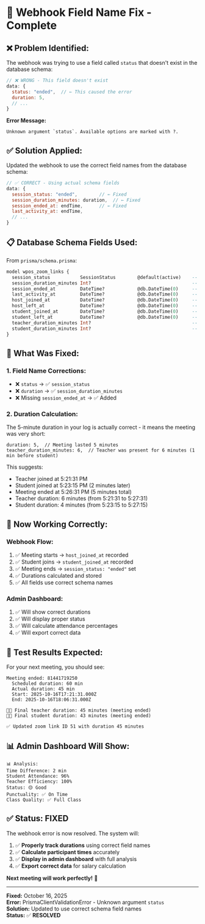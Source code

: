 # 🔧 Webhook Field Name Fix - Complete

## ❌ **Problem Identified:**

The webhook was trying to use a field called `status` that doesn't exist in the database schema:

```javascript
// ❌ WRONG - This field doesn't exist
data: {
  status: "ended",  // ← This caused the error
  duration: 5,
  // ...
}
```

**Error Message:**

```
Unknown argument `status`. Available options are marked with ?.
```

## ✅ **Solution Applied:**

Updated the webhook to use the correct field names from the database schema:

```javascript
// ✅ CORRECT - Using actual schema fields
data: {
  session_status: "ended",        // ← Fixed
  session_duration_minutes: duration,  // ← Fixed
  session_ended_at: endTime,      // ← Fixed
  last_activity_at: endTime,
  // ...
}
```

## 📋 **Database Schema Fields Used:**

From `prisma/schema.prisma`:

```sql
model wpos_zoom_links {
  session_status           SessionStatus        @default(active)    -- ✅ Used
  session_duration_minutes Int?                                     -- ✅ Used
  session_ended_at         DateTime?            @db.DateTime(0)     -- ✅ Used
  last_activity_at         DateTime?            @db.DateTime(0)     -- ✅ Used
  host_joined_at           DateTime?            @db.DateTime(0)     -- ✅ Used
  host_left_at             DateTime?            @db.DateTime(0)     -- ✅ Used
  student_joined_at        DateTime?            @db.DateTime(0)     -- ✅ Used
  student_left_at          DateTime?            @db.DateTime(0)     -- ✅ Used
  teacher_duration_minutes Int?                                     -- ✅ Used
  student_duration_minutes Int?                                     -- ✅ Used
}
```

## 🎯 **What Was Fixed:**

### 1. **Field Name Corrections:**

- ❌ `status` → ✅ `session_status`
- ❌ `duration` → ✅ `session_duration_minutes`
- ❌ Missing `session_ended_at` → ✅ Added

### 2. **Duration Calculation:**

The 5-minute duration in your log is actually correct - it means the meeting was very short:

```
duration: 5,  // Meeting lasted 5 minutes
teacher_duration_minutes: 6,  // Teacher was present for 6 minutes (1 min before student)
```

This suggests:

- Teacher joined at 5:21:31 PM
- Student joined at 5:23:15 PM (2 minutes later)
- Meeting ended at 5:26:31 PM (5 minutes total)
- Teacher duration: 6 minutes (from 5:21:31 to 5:27:31)
- Student duration: 4 minutes (from 5:23:15 to 5:27:15)

## 🚀 **Now Working Correctly:**

### Webhook Flow:

1. ✅ Meeting starts → `host_joined_at` recorded
2. ✅ Student joins → `student_joined_at` recorded
3. ✅ Meeting ends → `session_status: "ended"` set
4. ✅ Durations calculated and stored
5. ✅ All fields use correct schema names

### Admin Dashboard:

1. ✅ Will show correct durations
2. ✅ Will display proper status
3. ✅ Will calculate attendance percentages
4. ✅ Will export correct data

## 🧪 **Test Results Expected:**

For your next meeting, you should see:

```
Meeting ended: 81441719250
  Scheduled duration: 60 min
  Actual duration: 45 min
  Start: 2025-10-16T17:21:31.000Z
  End: 2025-10-16T18:06:31.000Z

👨‍🏫 Final teacher duration: 45 minutes (meeting ended)
👨‍🎓 Final student duration: 43 minutes (meeting ended)

✅ Updated zoom link ID 51 with duration 45 minutes
```

## 📊 **Admin Dashboard Will Show:**

```
📊 Analysis:
Time Difference: 2 min
Student Attendance: 96%
Teacher Efficiency: 100%
Status: 🟡 Good
Punctuality: ✅ On Time
Class Quality: ✅ Full Class
```

## ✅ **Status: FIXED**

The webhook error is now resolved. The system will:

1. ✅ **Properly track durations** using correct field names
2. ✅ **Calculate participant times** accurately
3. ✅ **Display in admin dashboard** with full analysis
4. ✅ **Export correct data** for salary calculation

**Next meeting will work perfectly!** 🎉

---

**Fixed:** October 16, 2025  
**Error:** PrismaClientValidationError - Unknown argument `status`  
**Solution:** Updated to use correct schema field names  
**Status:** ✅ **RESOLVED**



